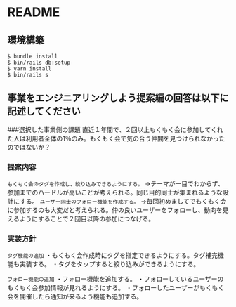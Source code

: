 # README

## 環境構築
```
$ bundle install
$ bin/rails db:setup
$ yarn install
$ bin/rails s
```

## 事業をエンジニアリングしよう提案編の回答は以下に記述してください

###選択した事業側の課題
直近１年間で、２回以上もくもく会に参加してくれた人は利用者全体の1％のみ。もくもく会で気の合う仲間を見つけられなかったのではないか？

### 提案内容
`もくもく会のタグを作成し、絞り込みできるようにする。`
→テーマが一目でわからず、参加までのハードルが高いことが考えられる。同じ目的同士が集まれるような設計にする。
`ユーザー同士のフォロー機能を作成する。`
→毎回初めましてでもくもく会に参加するのも大変だと考えられる。仲の良いユーザーをフォローし、動向を見えるようにすることで２回目以降の参加につなげる。

### 実装方針
`タグ機能の追加`
・もくもく会作成時にタグを指定できるようにする。タグ補完機能も実装する。
・タグをタップすると絞り込みができるようにする。

`フォロー機能の追加`
・フォロー機能を追加する。
・フォローしているユーザーのもくもく会参加情報が見れるようにする。
・フォローしたユーザーがもくもく会を開催したら通知が来るよう機能も追加する。
